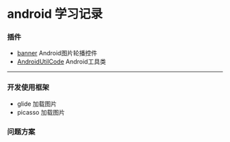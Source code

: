 # android 学习记录

### 插件

* [banner](https://github.com/youth5201314/banner) Android图片轮播控件
* [AndroidUtilCode](https://github.com/Blankj/AndroidUtilCode)        Android工具类

---

### 开发使用框架

* glide 加载图片
* picasso 加载图片

### 问题方案



